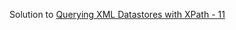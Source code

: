 Solution to [Querying XML Datastores with XPath - 11](https://www.hackerrank.com/challenges/querying-xml-datastores-with-xpath-11)